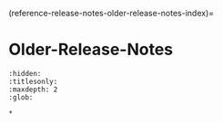 (reference-release-notes-older-release-notes-index)=
# Older-Release-Notes

```{toctree}
:hidden:
:titlesonly:
:maxdepth: 2
:glob:

*
